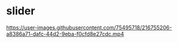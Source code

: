 # slider


https://user-images.githubusercontent.com/75495718/216755206-a8386a71-dafc-44d2-9eba-f0cfd8e27cdc.mp4

